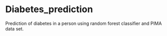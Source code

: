 # Diabetes_prediction
Prediction of diabetes in a person using random forest classifier and PIMA data set.
